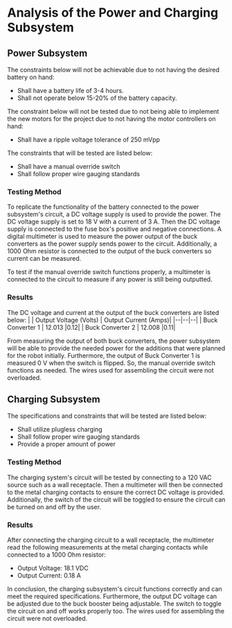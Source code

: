 
# Analysis of the Power and Charging Subsystem

## Power Subsystem

The constraints below will not be achievable due to not having the desired battery on hand:
 - Shall have a battery life of 3-4 hours.
 - Shall not operate below 15-20% of the battery capacity. 

The constraint below will not be tested due to not being able to implement the new motors for the project due to not having the motor controllers on hand:
 - Shall have a ripple voltage tolerance of 250 mVpp
 
The constraints that will be tested are listed below:
 - Shall have a manual override switch
 - Shall follow proper wire gauging standards

### Testing Method
To replicate the functionality of the battery connected to the power subsystem's circuit, a DC voltage supply is used to provide the power. The DC voltage supply is set to 18 V with a current of 3 A. Then the DC voltage supply is connected to the fuse box's positive and negative connections. A digital multimeter is used to measure the power output of the buck converters as the power supply sends power to the circuit. Additionally, a 1000 Ohm resistor is connected to the output of the buck converters so current can be measured. 

To test if the manual override switch functions properly, a multimeter is connected to the circuit to measure if any power is still being outputted.
 
### Results

The DC voltage and current at the output of the buck converters are listed below:
|  | Output Voltage (Volts) | Output Current (Amps)|
|--|--|--|
| Buck Converter 1 | 12.013 |0.12|
| Buck Converter 2 | 12.008 |0.11|

From measuring the output of both buck converters, the power subsystem will be able to provide the needed power for the additions that were planned for the robot initially. Furthermore, the output of Buck Converter 1 is measured 0 V when the switch is flipped. So, the manual override switch functions as needed. The wires used for assembling the circuit were not overloaded.


## Charging Subsystem

The specifications and constraints that will be tested are listed below:
 - Shall utilize plugless charging
 - Shall follow proper wire gauging standards
 - Provide a proper amount of power
 
### Testing Method

The charging system's circuit will be tested by connecting to a 120 VAC source such as a wall receptacle. Then a multimeter will then be connected to the metal charging contacts to ensure the correct DC voltage is provided. Additionally, the switch of the circuit will be toggled to ensure the circuit can be turned on and off by the user.

### Results

After connecting the charging circuit to a wall receptacle, the multimeter read the following measurements at the metal charging contacts while connected to a 1000 Ohm resistor:
- Output Voltage: 18.1 VDC
- Output Current: 0.18 A

In conclusion, the charging subsystem's circuit functions correctly and can meet the required specifications. Furthermore, the output DC voltage can be adjusted due to the buck booster being adjustable. The switch to toggle the circuit on and off works properly too. The wires used for assembling the circuit were not overloaded.
